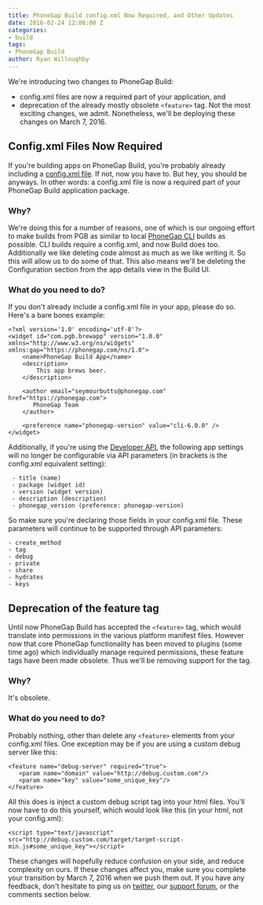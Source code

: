 ```yaml
---
title: PhoneGap Build config.xml Now Required, and Other Updates
date: 2016-02-24 12:08:00 Z
categories:
- build
tags:
- PhoneGap Build
author: Ryan Willoughby
---
```


We're introducing two changes to PhoneGap Build: 
- config.xml files are now a required part of your application, and
- deprecation of the already mostly obsolete `<feature>` tag. 
Not the most exciting changes, we admit. Nonetheless, we'll be deploying these changes on March 7, 2016.

## Config.xml Files Now Required

If you're building apps on PhoneGap Build, you're probably already including a <a href="http://docs.build.phonegap.com/en_US/configuring_basics.md.html#The%20Basics">config.xml file</a>. If not, now you have to. But hey, you should be anyways. In other words: a config.xml file is now a required part of your PhoneGap Build application package.

### Why?

We're doing this for a number of reasons, one of which is our ongoing effort to make builds from PGB as similar to local <a href="http://docs.phonegap.com/getting-started/1-install-phonegap/cli/">PhoneGap CLI</a> builds as possible. CLI builds require a config.xml, and now Build does too. Additionally we like deleting code almost as much as we like writing it. So this will allow us to do some of that. This also means we'll be deleting the Configuration section from the app details view in the Build UI.

### What do you need to do?

If you don't already include a config.xml file in your app, please do so. Here's a bare bones example:

	<?xml version='1.0' encoding='utf-8'?>
	<widget id="com.pgb.brewapp" version="1.0.0" xmlns="http://www.w3.org/ns/widgets" xmlns:gap="https://phonegap.com/ns/1.0">
		<name>PhoneGap Build App</name>
		<description>
			This app brews beer.
		</description>

		<author email="seymourbutts@phonegap.com" href="https://phonegap.com">
		   PhoneGap Team
		</author>

		<preference name="phonegap-version" value="cli-6.0.0" />
	</widget>

Additionally, if you're using the <a href="http://docs.build.phonegap.com/en_US/developer_api_write.md.html">Developer API</a>, the following app settings will no longer be configurable via API parameters (in brackets is the config.xml equivalent setting):

```
 - title (name)
 - package (widget id)
 - version (widget version)
 - description (description)
 - phonegap_version (preference: phonegap-version)
```

So make sure you're declaring those fields in your config.xml file. These parameters will continue to be supported through API parameters:

```
- create_method
- tag
- debug
- private
- share
- hydrates
- keys
```

## Deprecation of the feature tag

Until now PhoneGap Build has accepted the `<feature>` tag, which would translate into permissions in the various platform manifest files. However now that core PhoneGap functionality has been moved to plugins (some time ago) which individually manage required permissions, these feature tags have been made obsolete. Thus we'll be removing support for the tag.

### Why?

It's obsolete.

### What do you need to do?

Probably nothing, other than delete any `<feature>` elements from your config.xml files. One exception may be if you are using a custom debug server like this:

	<feature name="debug-server" required="true">
	   <param name="domain" value="http://debug.custom.com"/>
	   <param name="key" value="some_unique_key"/>
	</feature>

All this does is inject a custom debug script tag into your html files. You'll now have to do this yourself, which would look like this (in your html, not your config.xml):

	<script type="text/javascript" src="http://debug.custom.com/target/target-script-min.js#some_unique_key"></script>

These changes will hopefully reduce confusion on your side, and reduce complexity on ours. If these changes affect you, make sure you complete your transition by March 7, 2016 when we push them out. If you have any feedback, don't hesitate to ping us on <a href="http://twitter.com/PhoneGapBuild">twitter</a>, our <a href="http://forums.adobe.com/community/phonegap/build">support forum</a>, or the comments section below.
